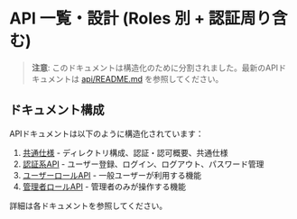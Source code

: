 # API 一覧・設計 (Roles 別 + 認証周り含む)

> **注意**: このドキュメントは構造化のために分割されました。最新のAPIドキュメントは [api/README.md](./api/README.md) を参照してください。

## ドキュメント構成

APIドキュメントは以下のように構造化されています：

1. [共通仕様](./api/common/README.md) - ディレクトリ構成、認証・認可概要、共通仕様
2. [認証系API](./api/auth/README.md) - ユーザー登録、ログイン、ログアウト、パスワード管理
3. [ユーザーロールAPI](./api/user/README.md) - 一般ユーザーが利用する機能
4. [管理者ロールAPI](./api/admin/README.md) - 管理者のみが操作する機能

詳細は各ドキュメントを参照してください。
